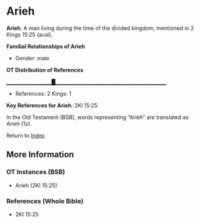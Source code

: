 # Arieh
**Arieh**. 
A man living during the time of the divided kingdom, mentioned in 2 Kings 15:25 (acai). 




**Familial Relationships of Arieh**


* Gender: male


**OT Distribution of References**

▁▁▁▁▁▁▁▁▁▁▁█▁▁▁▁▁▁▁▁▁▁▁▁▁▁▁▁▁▁▁▁▁▁▁▁▁▁▁
* References: 2 Kings: 1



**Key References for Arieh**: 
2KI 15:25. 


In the Old Testament (BSB), words representing “Arieh” are translated as 
*Arieh* (1x). 




Return to [Index](00-Index.md)

## More Information

### OT Instances (BSB)

* Arieh (2KI 15:25)



### References (Whole Bible)

* 2KI 15:25



